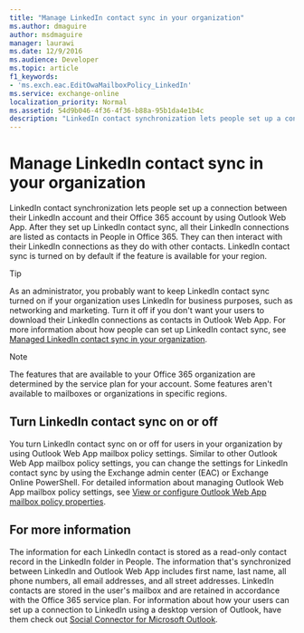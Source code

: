 ```yaml
---
title: "Manage LinkedIn contact sync in your organization"
ms.author: dmaguire
author: msdmaguire
manager: laurawi
ms.date: 12/9/2016
ms.audience: Developer
ms.topic: article
f1_keywords:
- 'ms.exch.eac.EditOwaMailboxPolicy_LinkedIn'
ms.service: exchange-online
localization_priority: Normal
ms.assetid: 54d9b046-4f36-4f36-b88a-95b1da4e1b4c
description: "LinkedIn contact synchronization lets people set up a connection between their LinkedIn account and their Office 365 account by using Outlook Web App. After they set up LinkedIn contact sync, all their LinkedIn connections are listed as contacts in People in Office 365. They can then interact with their LinkedIn connections as they do with other contacts. LinkedIn contact sync is turned on by default if the feature is available for your region."
---
```


# Manage LinkedIn contact sync in your organization

LinkedIn contact synchronization lets people set up a connection between their LinkedIn account and their Office 365 account by using Outlook Web App. After they set up LinkedIn contact sync, all their LinkedIn connections are listed as contacts in People in Office 365. They can then interact with their LinkedIn connections as they do with other contacts. LinkedIn contact sync is turned on by default if the feature is available for your region. 
  
> [!TIP]
> As an administrator, you probably want to keep LinkedIn contact sync turned on if your organization uses LinkedIn for business purposes, such as networking and marketing. Turn it off if you don't want your users to download their LinkedIn connections as contacts in Outlook Web App. For more information about how people can set up LinkedIn contact sync, see [Managed LinkedIn contact sync in your organization](https://support.office.com/article/8097C125-8628-4453-8138-BAEC6438863F). 
  
> [!NOTE]
> The features that are available to your Office 365 organization are determined by the service plan for your account. Some features aren't available to mailboxes or organizations in specific regions. 
  
## Turn LinkedIn contact sync on or off

You turn LinkedIn contact sync on or off for users in your organization by using Outlook Web App mailbox policy settings. Similar to other Outlook Web App mailbox policy settings, you can change the settings for LinkedIn contact sync by using the Exchange admin center (EAC) or Exchange Online PowerShell. For detailed information about managing Outlook Web App mailbox policy settings, see [View or configure Outlook Web App mailbox policy properties](../clients-and-mobile-in-exchange-online/outlook-on-the-web/configure-outlook-web-app-mailbox-policy-properties.md). 
  
## For more information

The information for each LinkedIn contact is stored as a read-only contact record in the LinkedIn folder in People. The information that's synchronized between LinkedIn and Outlook Web App includes first name, last name, all phone numbers, all email addresses, and all street addresses. LinkedIn contacts are stored in the user's mailbox and are retained in accordance with the Office 365 service plan. For information about how your users can set up a connection to LinkedIn using a desktop version of Outlook, have them check out [Social Connector for Microsoft Outlook](https://go.microsoft.com/fwlink/p/?LinkId=280216).
  


